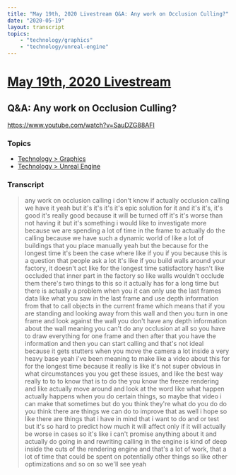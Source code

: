 ```yaml
---
title: "May 19th, 2020 Livestream Q&A: Any work on Occlusion Culling?"
date: "2020-05-19"
layout: transcript
topics:
    - "technology/graphics"
    - "technology/unreal-engine"
---
```

# [May 19th, 2020 Livestream](../2020-05-19.md)
## Q&A: Any work on Occlusion Culling?
https://www.youtube.com/watch?v=SauDZG88AFI

### Topics
* [Technology > Graphics](../topics/technology/graphics.md)
* [Technology > Unreal Engine](../topics/technology/unreal-engine.md)

### Transcript

> any work on occlusion calling i don't know if actually occlusion calling we have it yeah but it's it's it's it's epic solution for it and it's it's, it's good it's really good because it will be turned off it's it's worse than not having it but it's something i would like to investigate more because we are spending a lot of time in the frame to actually do the calling because we have such a dynamic world of like a lot of buildings that you place manually yeah but the because for the longest time it's been the case where like if you if you because this is a question that people ask a lot it's like if you build walls around your factory, it doesn't act like for the longest time satisfactory hasn't like occluded that inner part in the factory so like walls wouldn't occlude them there's two things to this so it actually has for a long time but there is actually a problem when you it can only use the last frames data like what you saw in the last frame and use depth information from that to call objects in the current frame which means that if you are standing and looking away from this wall and then you turn in one frame and look against the wall you don't have any depth information about the wall meaning you can't do any occlusion at all so you have to draw everything for one frame and then after that you have the information and then you can start calling and that's not ideal because it gets stutters when you move the camera a lot inside a very heavy base yeah i've been meaning to make like a video about this for for the longest time because it really is like it's not super obvious in what circumstances you you get these issues, and like the best way really to to to know that is to do the you know the freeze rendering and like actually move around and look at the word like what happen actually happens when you do certain things, so maybe that video i can make that sometimes but do you think they're what do you do do you think there are things we can do to improve that as well i hope so like there are things that i have in mind that i want to do and or test but it's so hard to predict how much it will affect only if it will actually be worse in cases so it's like i can't promise anything about it and actually do going in and rewriting calling in the engine is kind of deep inside the cuts of the rendering engine and that's a lot of work, that a lot of time that could be spent on potentially other things so like other optimizations and so on so we'll see yeah
